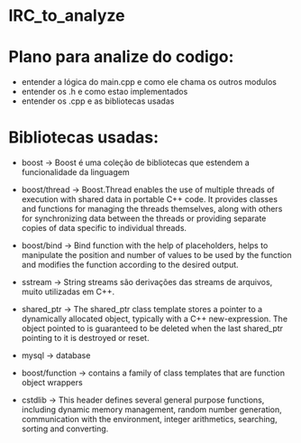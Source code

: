 # IRC_to_analyze

# Plano para analize do codigo:
 - entender a lógica do main.cpp e como ele chama os outros modulos
 - entender os .h e como estao implementados
 - entender os .cpp e as bibliotecas usadas

# Bibliotecas usadas:

- boost -> Boost é uma coleção de bibliotecas que estendem a funcionalidade da linguagem

 - boost/thread -> Boost.Thread enables the use of multiple threads of execution with shared data in portable C++ code. It provides classes and functions for managing the threads themselves, along with others for synchronizing data between the threads or providing separate copies of data specific to individual threads.

 - boost/bind -> Bind function with the help of placeholders, helps to manipulate the position and number of values to be used by the function and modifies the function according to the desired output.

 - sstream -> String streams são derivações das streams de arquivos, muito utilizadas em C++. 

 - shared_ptr -> The shared_ptr class template stores a pointer to a dynamically allocated object, typically with a C++ new-expression. The object pointed to is guaranteed to be deleted when the last shared_ptr pointing to it is destroyed or reset.

 - mysql -> database

 - boost/function ->  contains a family of class templates that are function object wrappers

 - cstdlib -> This header defines several general purpose functions, including dynamic memory management, random number generation, communication with the environment, integer arithmetics, searching, sorting and converting.
